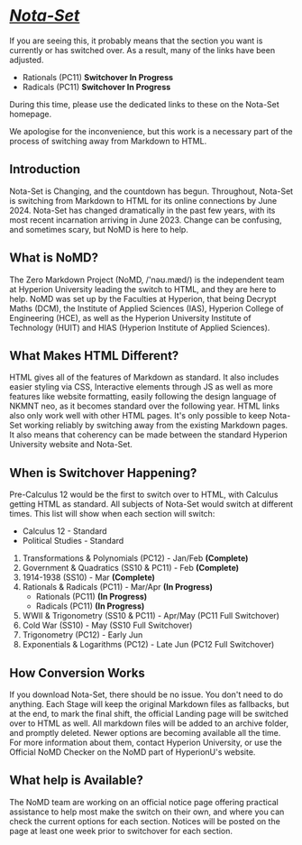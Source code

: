 # [***Nota-Set***](../index.md)
<i class="fa-solid fa-triangle-exclamation"></i>
If you are seeing this, it probably means that the section you want is currently or has switched over. As a result, many of the links have been adjusted. 

- Rationals (PC11) **Switchover In Progress**
- Radicals (PC11) **Switchover In Progress**

During this time, please use the dedicated links to these on the Nota-Set homepage. 

We apologise for the inconvenience, but this work is a necessary part of the process of switching away from Markdown to HTML.

## Introduction
Nota-Set is Changing, and the countdown has begun. Throughout, Nota-Set is switching from Markdown to HTML for its online connections by June 2024. Nota-Set has changed dramatically in the past few years, with its most recent incarnation arriving in June 2023. Change can be confusing, and sometimes scary, but NoMD is here to help.

## What is NoMD?
The Zero Markdown Project (NoMD, /'nəʊ.mæd/) is the independent team at Hyperion University leading the switch to HTML, and they are here to help. NoMD was set up by the Faculties at Hyperion, that being Decrypt Maths (DCM), the Institute of Applied Sciences (IAS), Hyperion College of Engineering (HCE), as well as the Hyperion University Institute of Technology (HUIT) and HIAS (Hyperion Institute of Applied Sciences).

## What Makes HTML Different?
HTML gives all of the features of Markdown as standard. It also includes easier styling via CSS, Interactive elements through JS as well as more features like website formatting, easily following the design language of NKMNT neo, as it becomes standard over the following year. HTML links also only work well with other HTML pages. It's only possible to keep Nota-Set working reliably by switching away from the existing Markdown pages. It also means that coherency can be made between the standard Hyperion University website and Nota-Set.

## When is Switchover Happening?
Pre-Calculus 12 would be the first to switch over to HTML, with Calculus getting HTML as standard. All subjects of Nota-Set would switch at different times. This list will show when each section will switch:

- Calculus 12 - Standard
- Political Studies - Standard
1. Transformations & Polynomials (PC12) - Jan/Feb **(Complete)**
2. Government & Quadratics (SS10 & PC11) - Feb **(Complete)**
3. 1914-1938 (SS10) - Mar **(Complete)**
4. Rationals & Radicals (PC11) - Mar/Apr **(In Progress)**
    * Rationals (PC11) **(In Progress)**
    * Radicals (PC11) **(In Progress)**
5. WWII & Trigonometry (SS10 & PC11) - Apr/May (PC11 Full Switchover)
6. Cold War (SS10) - May (SS10 Full Switchover)
7. Trigonometry (PC12) - Early Jun
8. Exponentials & Logarithms (PC12) - Late Jun (PC12 Full Switchover)

## How Conversion Works
If you download Nota-Set, there should be no issue. You don't need to do anything. Each Stage will keep the original Markdown files as fallbacks, but at the end, to mark the final shift, the official Landing page will be switched over to HTML as well. All markdown files will be added to an archive folder, and promptly deleted. Newer options are becoming available all the time. For more information about them, contact Hyperion University, or use the Official NoMD Checker on the NoMD part of HyperionU's website.

## What help is Available?
The NoMD team are working on an official notice page offering practical assistance to help most make the switch on their own, and where you can check the current options for each section. Notices will be posted on the page at least one week prior to switchover for each section.

<link rel="stylesheet" href="https://cdnjs.cloudflare.com/ajax/libs/font-awesome/6.3.0/css/all.min.css">
